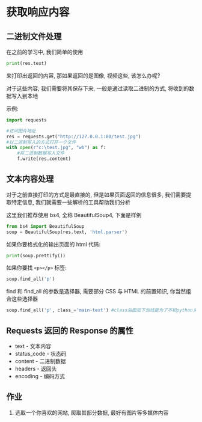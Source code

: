 # 获取响应内容



## 二进制文件处理

在之前的学习中, 我们简单的使用

```python
print(res.text)
```

来打印出返回的内容, 那如果返回的是图像, 视频这些, 该怎么办呢?

对于这些内容, 我们需要将其保存下来, 一般是通过读取二进制的方式, 将收到的数据写入到本地

示例:

```python
import requests

#访问图片地址
res = requests.get("http://127.0.0.1:80/test.jpg")
#以二进制写入的方式打开一个文件
with open(r"c:\test.jpg", "wb") as f:
    #将二进制数据写入文件
    f.write(res.content)
```



## 文本内容处理

对于之前直接打印的方式是最直接的, 但是如果页面返回的信息很多, 我们需要提取特定信息, 我们就需要一些解析的工具帮助我们分析

这里我们推荐使用 bs4, 全称 BeautifulSoup4, 下面是样例

```python
from bs4 import BeautifulSoup
soup = BeautifulSoup(res.text, 'html.parser')
```

 如果你要格式化的输出页面的 html 代码:

```python
print(soup.prettify())
```

如果你要找 `<p></p>` 标签:

```python
soup.find_all('p')
```

find 和 find_all 的参数是选择器, 需要部分 CSS 与 HTML 的前置知识, 你当然组合这些选择器

```python
soup.find_all('p', class_='main-text') #class后面加下划线是为了不和python关键字起冲突
```



## Requests 返回的 Response 的属性

- text - 文本内容
- status_code - 状态码
- content - 二进制数据
- headers - 返回头
- encoding - 编码方式



## 作业



1. 选取一个你喜欢的网站, 爬取其部分数据, 最好有图片等多媒体内容